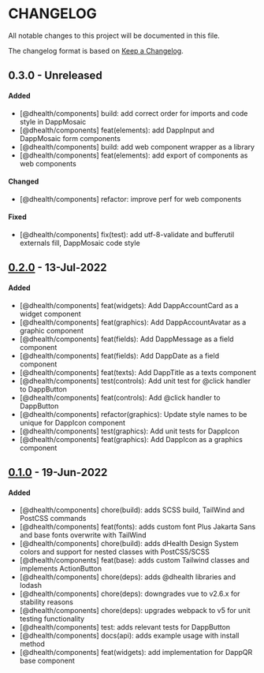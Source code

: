 # CHANGELOG
All notable changes to this project will be documented in this file.

The changelog format is based on [Keep a Changelog](https://keepachangelog.com/en/1.0.0/).

## 0.3.0 - Unreleased

#### Added

- [@dhealth/components] build: add correct order for imports and code style in DappMosaic
- [@dhealth/components] feat(elements): add DappInput and DappMosaic form components
- [@dhealth/components] build: add web component wrapper as a library
- [@dhealth/components] feat(elements): add export of components as web components

#### Changed

- [@dhealth/components] refactor: improve perf for web components

#### Fixed

- [@dhealth/components] fix(test): add utf-8-validate and bufferutil externals fill, DappMosaic code style

## [0.2.0][0.2.0] - 13-Jul-2022

#### Added

- [@dhealth/components] feat(widgets): Add DappAccountCard as a widget component
- [@dhealth/components] feat(graphics): Add DappAccountAvatar as a graphic component
- [@dhealth/components] feat(fields): Add DappMessage as a field component
- [@dhealth/components] feat(fields): Add DappDate as a field component
- [@dhealth/components] feat(texts): Add DappTitle as a texts component
- [@dhealth/components] test(controls): Add unit test for @click handler to DappButton
- [@dhealth/components] feat(controls): Add @click handler to DappButton
- [@dhealth/components] refactor(graphics): Update style names to be unique for DappIcon component
- [@dhealth/components] test(graphics): Add unit tests for DappIcon
- [@dhealth/components] feat(graphics): Add DappIcon as a graphics component

## [0.1.0][0.1.0] - 19-Jun-2022

#### Added

- [@dhealth/components] chore(build): adds SCSS build, TailWind and PostCSS commands
- [@dhealth/components] feat(fonts): adds custom font Plus Jakarta Sans and base fonts overwrite with TailWind
- [@dhealth/components] chore(build): adds dHealth Design System colors and support for nested classes with PostCSS/SCSS
- [@dhealth/components] feat(base): adds custom Tailwind classes and implements ActionButton
- [@dhealth/components] chore(deps): adds @dhealth libraries and lodash
- [@dhealth/components] chore(deps): downgrades vue to v2.6.x for stability reasons
- [@dhealth/components] chore(deps): upgrades webpack to v5 for unit testing functionality
- [@dhealth/components] test: adds relevant tests for DappButton
- [@dhealth/components] docs(api): adds example usage with install method
- [@dhealth/components] feat(widgets): add implementation for DappQR base component


[0.2.0]: https://github.com/dhealthproject/dapps-framework/compare/v0.1.0..v0.2.0
[0.1.0]: https://github.com/dhealthproject/dapps-framework/releases/tag/v0.1.0
